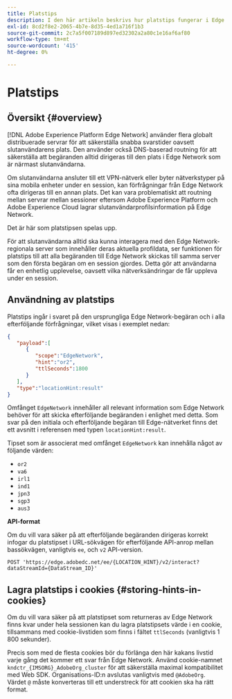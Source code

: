 ```yaml
---
title: Platstips
description: I den här artikeln beskrivs hur platstips fungerar i Edge Network Server API, så att slutanvändarförfrågningar alltid kan dirigeras till samma server.
exl-id: 8cd2f8e2-2065-4b7e-8d35-4ed1a716f1b3
source-git-commit: 2c7a5f007189d897ed32302a2a80c1e16af6af80
workflow-type: tm+mt
source-wordcount: '415'
ht-degree: 0%

---
```


# Platstips

## Översikt {#overview}

[!DNL Adobe Experience Platform Edge Network] använder flera globalt distribuerade servrar för att säkerställa snabba svarstider oavsett slutanvändarens plats. Den använder också DNS-baserad routning för att säkerställa att begäranden alltid dirigeras till den plats i Edge Network som är närmast slutanvändarna.

Om slutanvändarna ansluter till ett VPN-nätverk eller byter nätverkstyper på sina mobila enheter under en session, kan förfrågningar från Edge Network ofta dirigeras till en annan plats. Det kan vara problematiskt att routning mellan servrar mellan sessioner eftersom Adobe Experience Platform och Adobe Experience Cloud lagrar slutanvändarprofilsinformation på Edge Network.

Det är här som platstipsen spelas upp.

För att slutanvändarna alltid ska kunna interagera med den Edge Network-regionala server som innehåller deras aktuella profildata, ser funktionen för platstips till att alla begäranden till Edge Network skickas till samma server som den första begäran om en session gjordes. Detta gör att användarna får en enhetlig upplevelse, oavsett vilka nätverksändringar de får uppleva under en session.

## Användning av platstips

Platstips ingår i svaret på den ursprungliga Edge Network-begäran och i alla efterföljande förfrågningar, vilket visas i exemplet nedan:

```json
{
   "payload":[
      {
         "scope":"EdgeNetwork",
         "hint":"or2",
         "ttlSeconds":1800
      }
   ],
   "type":"locationHint:result"
}
```

Omfånget `EdgeNetwork` innehåller all relevant information som Edge Network behöver för att skicka efterföljande begäranden i enlighet med detta. Som svar på den initiala och efterföljande begäran till Edge-nätverket finns det ett avsnitt i referensen med typen `locationHint:result`.

Tipset som är associerat med omfånget `EdgeNetwork` kan innehålla något av följande värden:

* `or2`
* `va6`
* `irl1`
* `ind1`
* `jpn3`
* `sgp3`
* `aus3`

**API-format**

Om du vill vara säker på att efterföljande begäranden dirigeras korrekt infogar du platstipset i URL-sökvägen för efterföljande API-anrop mellan bassökvägen, vanligtvis `ee`, och `v2` API-version.

```http
POST 'https://edge.adobedc.net/ee/{LOCATION_HINT}/v2/interact?dataStreamId={DataStream_ID}'
```

## Lagra platstips i cookies {#storing-hints-in-cookies}

Om du vill vara säker på att platstipset som returneras av Edge Network finns kvar under hela sessionen kan du lagra platstipsets värde i en cookie, tillsammans med cookie-livstiden som finns i fältet `ttlSeconds` (vanligtvis 1 800 sekunder).

Precis som med de flesta cookies bör du förlänga den här kakans livstid varje gång det kommer ett svar från Edge Network. Använd cookie-namnet `kndctr_{IMSORG}_AdobeOrg_cluster` för att säkerställa maximal kompatibilitet med Web SDK. Organisations-ID:n avslutas vanligtvis med `@AdobeOrg`. Värdet `@` måste konverteras till ett understreck för att cookien ska ha rätt format.
